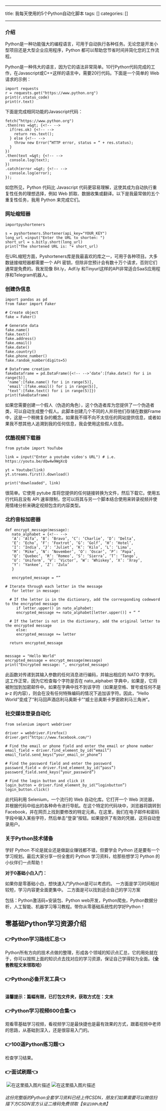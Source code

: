 
--- 
title:  我每天使用的5个Python自动化脚本 
tags: []
categories: [] 

---
### 介绍

Python是一种功能强大的编程语言，可用于自动执行各种任务。无论您是开发小型项目还是大型企业应用程序，Python 都可以帮助您节省时间并简化您的工作流程。

Python是一种伟大的语言，因为它的语法非常简单。10行Python代码完成的工作，在Javascript或C++这样的语言中，需要20行代码。下面是一个简单的 Web 请求的示例：

```
import requests 
r = requests.get("https://www.python.org") 
print(r.status_code)
print(r.text)

```

下面是完成相同功能的Javascript代码：

```
fetch(“https://www.python.org")
.then(res =&gt; {<!-- -->
  if(res.ok) {<!-- -->
    return res.text();
  } else {<!-- -->
    throw new Error(“HTTP error, status = “ + res.status);
  }
})
.then(text =&gt; {<!-- -->
  console.log(text);
})
.catch(error =&gt; {<!-- -->
  console.log(error);
});

```

如您所见，Python 代码比 Javascript 代码更容易理解，这使其成为自动执行重复性任务的理想选择，例如 Web 抓取、数据收集或翻译。以下是我最常做的五个重复性任务，我用 Python 来完成它们。

### 网址缩短器

```
importpyshorteners

s = pyshorteners.Shortener(api_key="YOUR_KEY")
long_url =input("Enter the URL to shorten: ")
short_url = s.bitly.short(long_url)
print("The shortened URL is: "+ short_url)

```

在URL缩短方面，Pyshorteners库是我最喜欢的库之一，可用于各种项目。大多数链接缩短器都需要一个 API 密钥，但除非您预计会有数十万个请求，否则它们通常是免费的。我发现像 Bit.ly，Adf.ly 和Tinyurl这样的API非常适合SaaS应用程序和Telegram机器人。

### 创建伪信息

```
import pandas as pd
from faker import Faker

# Create object
fake = Faker()

# Generate data
fake.name()
fake.text()
fake.address()
fake.email()
fake.date()
fake.country()
fake.phone_number()
fake.random_number(digits=5)

# Dataframe creation
fakeDataframe = pd.DataFrame({<!-- -->‘date’:[fake.date() for i in range(5)],
 ‘name’:[fake.name() for i in range(5)],
 ‘email’:[fake.email() for i in range(5)],
 ‘text’:[fake.text() for i in range(5)]})
print(fakeDataframe)

```

如果您需要创建一个假人（伪造的角色），这个伪造者库为您提供了一个伪造者类，可以自动生成整个假人。此脚本创建几个不同的人并将他们存储在数据Frame中，这是一个稍微复杂的概念。如果我不得不向不太信任的网站提供信息，或者如果我不想其他人追溯到我的任何信息，我会使用这些假人信息。

### 优酷视频下载器

```
from pytube import YouTube

link = input("Enter a youtube video's URL") # i.e. https://youtu.be/dQw4w9WgXcQ

yt = Youtube(link)
yt.streams.first().download()

print("downloaded", link)

```

很简单。它使用 pytube 库将您提供的任何链接转换为文件，然后下载它。使用五行代码且没有 API 速率限制，您可以将其与另一个脚本结合使用来转录视频并使用情绪分析来确定视频包含的内容类型。

### 北约音标加密器

```
def encrypt_message(message):
   nato_alphabet = {<!-- -->
   ‘A’: ‘Alfa’, ‘B’: ‘Bravo’, ‘C’: ‘Charlie’, ‘D’: ‘Delta’,
   ‘E’: ‘Echo’, ‘F’: ‘Foxtrot’, ‘G’: ‘Golf’, ‘H’: ‘Hotel’,
   ‘I’: ‘India’, ‘J’: ‘Juliet’, ‘K’: ‘Kilo’, ‘L’: ‘Lima’,
   ‘M’: ‘Mike’, ’N’: ‘November’, ‘O’: ‘Oscar’, ‘P’: ‘Papa’,
   ‘Q’: ‘Quebec’, ‘R’: ‘Romeo’, ‘S’: ‘Sierra’, ‘T’: ‘Tango’,
   ‘U’: ‘Uniform’, ‘V’: ‘Victor’, ‘W’: ‘Whiskey’, ‘X’: ‘Xray’,
   ‘Y’: ‘Yankee’, ‘Z’: ‘Zulu’
   }

   encrypted_message = “”

# Iterate through each letter in the message
   for letter in message:

  # If the letter is in the dictionary, add the corresponding codeword to the encrypted message
     if letter.upper() in nato_alphabet:
     encrypted_message += nato_alphabet[letter.upper()] + “ “

  # If the letter is not in the dictionary, add the original letter to the encrypted message
     else:
     encrypted_message += letter

  return encrypted_message


message = "Hello World"
encrypted_message = encrypt_message(message)
print("Encrypted message: ", encrypted_message)

```

此函数对传递到其输入参数的任何消息进行编码，并输出相应的 NATO 字序列。这工作正常，因为它检查每个字符是否在 nato_alphabet 字典中，如果是，它将被附加到加密邮件中。如果在字典中找不到该字符（如果是空格、冒号或任何不是 a-z 的内容），则会在没有任何特殊编码的情况下追加该字符。因此，“Hello World”变成了“利马回声酒店利马奥斯卡”“威士忌奥斯卡罗密欧利马三角洲”。

### 社交媒体登录自动化

```
from selenium import webdriver

driver = webdriver.Firefox()
driver.get(“https://www.facebook.com/")

# Find the email or phone field and enter the email or phone number
email_field = driver.find_element_by_id(“email”)
email_field.send_keys(“your_email_or_phone”)

# Find the password field and enter the password
password_field = driver.find_element_by_id(“pass”)
password_field.send_keys(“your_password”)

# Find the login button and click it
login_button = driver.find_element_by_id(“loginbutton”)
login_button.click()

```

此代码利用 Selenium，一个流行的 Web 自动化库。它打开一个 Web 浏览器，并根据代码中给出的各种命令进行导航。在这个特定的代码块中，浏览器将跳转到Facebook，并在网页上找到要修改的特定元素。在这里，我们在电子邮件和密码字段中输入某些字符，然后单击“登录”按钮。如果提供了有效的凭据，这将自动登录用户。

### 关于Python技术储备

学好 Python 不论是就业还是做副业赚钱都不错，但要学会 Python 还是要有一个学习规划。最后大家分享一份全套的 Python 学习资料，给那些想学习 Python 的小伙伴们一点帮助！

**对于0基础小白入门：**

>  
 如果你是零基础小白，想快速入门Python是可以考虑的。 
 一方面是学习时间相对较短，学习内容更全面更集中。 二方面是可以找到适合自己的学习方案 


包括：Python激活码+安装包、Python web开发，Python爬虫，Python数据分析，人工智能、机器学习等习教程。带你从零基础系统性的学好Python！

## 零基础Python学习资源介绍

### 👉Python学习路线汇总👈

Python所有方向的技术点做的整理，形成各个领域的知识点汇总，它的用处就在于，你可以按照上面的知识点去找对应的学习资源，保证自己学得较为全面。**（全套教程文末领取哈）** <img src="https://img-blog.csdnimg.cn/img_convert/673b13641cf2ddf5e18b5c58afd50200.png#pic_center" alt="">

### 👉Python必备开发工具👈

<img src="https://img-blog.csdnimg.cn/img_convert/6be280b059df8debff4a4b52d6a6ad1f.png#pic_center" alt="">

**温馨提示：篇幅有限，已打包文件夹，获取方式在：文末**

### 👉Python学习视频600合集👈

观看零基础学习视频，看视频学习是最快捷也是最有效果的方式，跟着视频中老师的思路，从基础到深入，还是很容易入门的。 <img src="https://img-blog.csdnimg.cn/img_convert/f2a1e9c7368b6ac7d169ab4147b537f4.png#pic_center" alt="">

### 👉100道Python练习题👈

检查学习结果。<img src="https://img-blog.csdnimg.cn/img_convert/15bc30b75e1de8c9fa2daab3742d4430.png#pic_center" alt="">

### 👉面试刷题👈

<img src="https://img-blog.csdnimg.cn/img_convert/99f6475fb1237ba21e45d55c67bf83f4.png#pic_center" alt="">

<img src="https://img-blog.csdnimg.cn/3360d1bcb588491dac483ff4c30fb05c.png#pic_center" alt="在这里插入图片描述">

<img src="https://img-blog.csdnimg.cn/49fe592a1ae644c2822a1b4a850724cd.png#pic_center" alt="在这里插入图片描述">

###### 这份完整版的Python全套学习资料已经上传CSDN，朋友们如果需要可以微信扫描下方CSDN官方认证二维码免费领取【`保证100%免费`】

<img src="https://img-blog.csdnimg.cn/1d2a69f2d57e4d1cb444037b17af8607.png" alt="">
